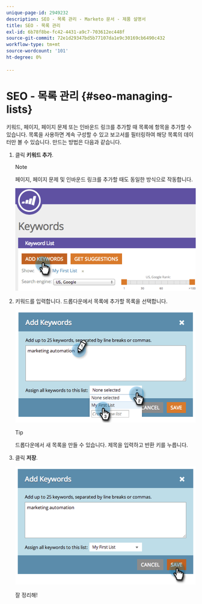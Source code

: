 ```yaml
---
unique-page-id: 2949232
description: SEO - 목록 관리 - Marketo 문서 - 제품 설명서
title: SEO - 목록 관리
exl-id: 6b78f8be-fc42-4431-a9c7-703612ec448f
source-git-commit: 72e1d29347bd5b77107da1e9c30169cb6490c432
workflow-type: tm+mt
source-wordcount: '101'
ht-degree: 0%

---
```


# SEO - 목록 관리 {#seo-managing-lists}

키워드, 페이지, 페이지 문제 또는 인바운드 링크를 추가할 때 목록에 항목을 추가할 수 있습니다. 목록을 사용하면 계속 구성할 수 있고 보고서를 필터링하여 해당 목록의 데이터만 볼 수 있습니다. 만드는 방법은 다음과 같습니다.

1. 클릭 **키워드 추가**.

   >[!NOTE]
   >
   >페이지, 페이지 문제 및 인바운드 링크를 추가할 때도 동일한 방식으로 작동합니다.

   ![](assets/image2014-9-18-13-3a24-3a35.png)

1. 키워드를 입력합니다. 드롭다운에서 목록에 추가할 목록을 선택합니다.

   ![](assets/image2014-9-18-13-3a24-3a50.png)

   >[!TIP]
   >
   >드롭다운에서 새 목록을 만들 수 있습니다. 제목을 입력하고 반환 키를 누릅니다.

1. 클릭 **저장**.

   ![](assets/image2014-9-18-13-3a25-3a36.png)

   잘 정리해!
